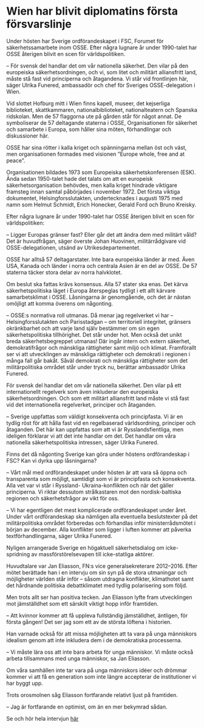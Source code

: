 # Wien har blivit diplomatins första försvarslinje

Under hösten har Sverige ordförandeskapet i FSC, Forumet för säkerhetssamarbete inom OSSE. Efter några lugnare år under 1990\-talet har OSSE återigen blivit en scen för världspolitiken.

– För svensk del handlar det om vår nationella säkerhet. Den vilar på den europeiska säkerhetsordningen, och vi, som litet och militärt alliansfritt land, måste stå fast vid principerna och åtagandena. Vi står vid frontlinjen här, säger Ulrika Funered, ambassadör och chef för Sveriges OSSE\-delegation i Wien.


Vid slottet Hofburg mitt i Wien finns kapell, museer, det kejserliga biblioteket, skattkammaren, nationalbiblioteket, nationalteatern och Spanska ridskolan. Men de 57 flaggorna ute på gården står för något annat. De symboliserar de 57 deltagande staterna i OSSE, Organisationen för säkerhet och samarbete i Europa, som håller sina möten, förhandlingar och diskussioner här.

OSSE har sina rötter i kalla kriget och spänningarna mellan öst och väst, men organisationen formades med visionen ”Europe whole, free and at peace”.

Organisationen bildades 1973 som Europeiska säkerhetskonferensen (ESK). Ända sedan 1950\-talet hade det talats om att en europeisk säkerhetsorganisation behövdes, men kalla kriget hindrade viktigare framsteg innan samtal påbörjades i november 1972\. Det första viktiga dokumentet, Helsingforsslutakten, undertecknades i augusti 1975 med namn som Helmut Schmidt, Erich Honecker, Gerald Ford och Bruno Kreisky.

Efter några lugnare år under 1990\-talet har OSSE återigen blivit en scen för världspolitiken:

– Ligger Europas gränser fast? Eller går det att ändra dem med militärt våld? Det är huvudfrågan, säger överste Johan Huovinen, militärrådgivare vid OSSE\-delegationen, utsänd av Utrikesdepartementet.

OSSE har alltså 57 deltagarstater. Inte bara europeiska länder är med. Även USA, Kanada och länder i norra och centrala Asien är en del av OSSE. De 57 staterna täcker stora delar av norra halvklotet.

Om beslut ska fattas krävs konsensus. Alla 57 stater ska enas. Det kärva säkerhetspolitiska läget i Europa återspeglas tydligt i ett allt kärvare samarbetsklimat i OSSE. Låsningarna är genomgående, och det är nästan omöjligt att komma överens om någonting.

– OSSE:s normativa roll utmanas. Då menar jag regelverket vi har – Helsingforsslutakten och Parisstadgan – om territoriell integritet, gränsers okränkbarhet och att varje land själv bestämmer om sin egen säkerhetspolitiska tillhörighet. Det står under hot. Men också det unikt breda säkerhetsbegreppet utmanas! Där ingår intern och extern säkerhet, demokratifrågor och mänskliga rättigheter samt miljö och klimat. Framförallt ser vi att utvecklingen av mänskliga rättigheter och demokrati i regionen i många fall går bakåt. Såväl demokrati och mänskliga rättigheter som det militärpolitiska området står under tryck nu, berättar ambassadör Ulrika Funered.

För svensk del handlar det om vår nationella säkerhet. Den vilar på ett internationellt regelverk som även inkluderar den europeiska säkerhetsordningen. Och som ett militärt alliansfritt land måste vi stå fast vid det internationella regelverket, principer och åtaganden.

– Sverige uppfattas som väldigt konsekventa och principfasta. Vi är en tydlig röst för att hålla fast vid en regelbaserad världsordning, principer och åtaganden. Det här kan uppfattas som att vi är Rysslandsfientliga, men ideligen förklarar vi att det inte handlar om det. Det handlar om våra nationella säkerhetspolitiska intressen, säger Ulrika Funered.

Finns det då någonting Sverige kan göra under höstens ordförandeskap i FSC? Kan vi dyrka upp låsningarna?

– Vårt mål med ordförandeskapet under hösten är att vara så öppna och transparenta som möjligt, samtidigt som vi är principfasta och konsekventa. Alla vet var vi står i Ryssland\- Ukraina\-konflikten och när det gäller principerna. Vi riktar dessutom strålkastaren mot den nordisk\-baltiska regionen och säkerhetsfrågor av vikt för oss.

– Vi har egentligen det mest komplicerade ordförandeskapet under året. Under vårt ordförandeskap ska nämligen alla eventuella beslutstexter på det militärpolitiska området förberedas och förhandlas inför ministerrådsmötet i början av december. Alla konflikter som ligger i luften kommer att påverka textförhandlingarna, säger Ulrika Funered.

Nyligen arrangerade Sverige en högaktuell säkerhetsdialog om icke\-spridning av massförstörelsevapen till icke\-statliga aktörer.

Huvudtalare var Jan Eliasson, FN:s vice generalsekreterare 2012–2016\. Efter mötet berättade han i en intervju om sin syn på de stora utmaningar och möjligheter världen står inför – såsom utdragna konflikter, klimathotet samt det hårdnande politiska debattklimatet med tydlig polarisering som följd.

Men trots allt ser han positiva tecken. Jan Eliasson lyfte fram utvecklingen mot jämställdhet som ett särskilt viktigt hopp inför framtiden.

– Att kvinnor kommer att få uppleva fullständig jämställdhet, äntligen, för första gången! Det ser jag som ett av de största löftena i historien.

Han varnade också för att missa möjligheten att ta vara på unga människors idealism genom att inte inkludera dem i de demokratiska processerna.

– Vi måste lära oss att inte bara arbeta för unga människor. Vi måste också arbeta tillsammans med unga människor, sa Jan Eliasson.

Om våra samhällen inte tar vara på unga människors idéer och drömmar kommer vi att få en generation som inte längre accepterar de institutioner vi har byggt upp.

Trots orosmolnen såg Eliasson fortfarande relativt ljust på framtiden.

– Jag är fortfarande en optimist, om än en mer bekymrad sådan.

Se och hör hela intervjun [här](https://youtu.be/KG7KMZHBjuY)
